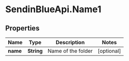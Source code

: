 # SendinBlueApi.Name1

## Properties
Name | Type | Description | Notes
------------ | ------------- | ------------- | -------------
**name** | **String** | Name of the folder | [optional] 


